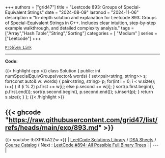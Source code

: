 
+++
authors = ["grid47"]
title = "Leetcode 893: Groups of Special-Equivalent Strings"
date = "2024-08-09"
lastmod = "2024-11-06"
description = "In-depth solution and explanation for Leetcode 893: Groups of Special-Equivalent Strings in C++. Includes clear intuition, step-by-step example walkthrough, and detailed complexity analysis."
tags = ["Array","Hash Table","String","Sorting"]
categories = [
    "Medium"
]
series = ["Leetcode"]
+++



[`Problem Link`](https://leetcode.com/problems/groups-of-special-equivalent-strings/description/)

---
**Code:**

{{< highlight cpp >}}
class Solution {
public:
    int numSpecialEquivGroups(vector<string>& words) {
        set<pair<string, string>> s;
        for(const auto& w: words) {
            pair<string, string> p;
            for(int i = 0; i < w.size(); i++) {
                if (i % 2) p.first  += w[i];
                else       p.second += w[i];
            }
            sort(p.first.begin(), p.first.end());
            sort(p.second.begin(), p.second.end());
            s.insert(p);
        }
        return s.size();
    }
};
{{< /highlight >}}

{{< ghcode "https://raw.githubusercontent.com/grid47/list/refs/heads/main/exp/893.md" >}}
---
{{< youtube tbtXPKkA2Zw >}}
| [LeetCode Solutions Library](https://grid47.xyz/leetcode/) / [DSA Sheets](https://grid47.xyz/sheets/) / [Course Catalog](https://grid47.xyz/courses/) / Next : [LeetCode #894: All Possible Full Binary Trees](https://grid47.xyz/leetcode/solution-894-all-possible-full-binary-trees/) |
| --- |
